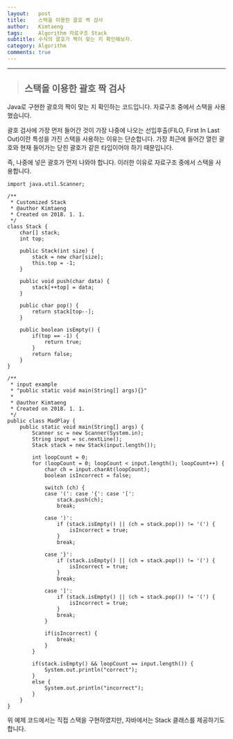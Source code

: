 ```yaml
---
layout:   post
title:    스택을 이용한 괄호 짝 검사
author:   Kimtaeng
tags: 	  Algorithm 자료구조 Stack
subtitle: 수식의 괄호가 짝이 맞는 지 확인해보자.
category: Algorithm
comments: true
---
```


<hr/>

> ## 스택을 이용한 괄호 짝 검사

Java로 구현한 괄호의 짝이 맞는 지 확인하는 코드입니다. 자료구조 중에서 스택을 사용했습니다.

괄호 검사에 가장 먼저 들어간 것이 가장 나중에 나오는 선입후출(FILO, First In Last Out)이란 특성을 가진
스택을 사용하는 이유는 단순합니다. 가장 최근에 들어간 열린 괄호와 현재 들어가는 닫힌 괄호가 같은 타입이어야 하기 때문입니다.

즉, 나중에 넣은 괄호가 먼저 나와야 합니다. 이러한 이유로 자료구조 중에서 스택을 사용합니다.

<pre class="line-numbers"><code class="language-java" data-start="1">import java.util.Scanner;

/**
 * Customized Stack
 * @author Kimtaeng <itsmetaeng@gmail.com>
 * Created on 2018. 1. 1.
 */
class Stack {
    char[] stack;
    int top;

    public Stack(int size) {
        stack = new char[size];
        this.top = -1;
    }

    public void push(char data) {
        stack[++top] = data;
    }

    public char pop() {
        return stack[top--];
    }

    public boolean isEmpty() {
        if(top == -1) {
            return true;
        }
        return false;
    }
}

/**
 * input example
 * "public static void main(String[] args){}"
 * 
 * @author Kimtaeng <itsmetaeng@gmail.com>
 * Created on 2018. 1. 1.
 */
public class MadPlay {
    public static void main(String[] args) {
        Scanner sc = new Scanner(System.in);
        String input = sc.nextLine();
        Stack stack = new Stack(input.length());

        int loopCount = 0;
        for (loopCount = 0; loopCount < input.length(); loopCount++) {
            char ch = input.charAt(loopCount);
            boolean isIncorrect = false;

            switch (ch) {
            case '(': case '{': case '[':
                stack.push(ch);
                break;

            case ')':
                if (stack.isEmpty() || (ch = stack.pop()) != '(') {
                    isIncorrect = true;
                }
                break;

            case '}':
                if (stack.isEmpty() || (ch = stack.pop()) != '(') {
                    isIncorrect = true;
                }
                break;

            case ']':
                if (stack.isEmpty() || (ch = stack.pop()) != '(') {
                    isIncorrect = true;
                }
                break;
            }
            
            if(isIncorrect) {
                break;
            }
        }
        
        if(stack.isEmpty() && loopCount == input.length()) {
            System.out.println("correct");
        }
        else {
            System.out.println("incorrect");
        }
    }
}
</code></pre>

위 예제 코드에서는 직접 스택을 구현하였지만, 자바에서는 Stack 클래스를 제공하기도 합니다.